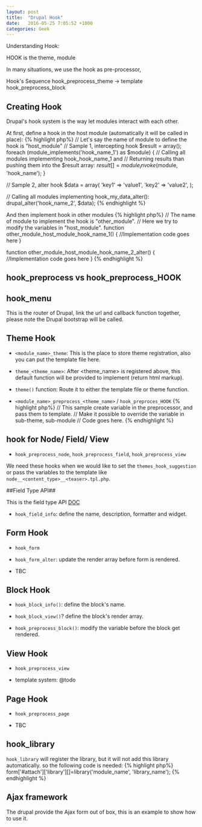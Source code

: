 ```yaml
---
layout: post
title:  "Drupal Hook"
date:   2016-05-25 7:05:52 +1000
categories: Geek
---
```


Understanding Hook:

HOOK is the theme, module

In many situations, we use the hook as pre-processor,  

Hook's Sequence
hook_preprocess_theme -> template
hook_preprocess_block

## Creating Hook ##
Drupal's hook system is the way let modules interact with each other.

At first, define a hook in the host module (automatically it will be called in place):
{% highlight php%}
  // Let's say the name of module to define the hook is "host_module"
  // Sample 1, intercepting hook
  $result = array();
  foreach (module_implements('hook_name_1') as $module) {
    // Calling all modules implementing hook_hook_name_1 and 
    // Returning results than pushing them into the $result array:
    $result[] = module_invoke($module, 'hook_name');
  }

   // Sample 2, alter hook
   $data = array(
     'key1' => 'value1',
     'key2' => 'value2',
   );
   
   // Calling all modules implementing hook_my_data_alter():
   drupal_alter('hook_name_2', $data);
{% endhighlight %}

And then implement hook in other modules
{% highlight php%}
// The name of module to implement the hook is "other_module".
// Here we try to modify the variables in "host_module".
function other_module_host_module_hook_name_1() {
  //Implementation code goes here
}

function other_module_host_module_hook_name_2_alter() {
  //Implementation code goes here
}
{% endhighlight %}

## hook_preprocess vs hook_preprocess_HOOK ##

## hook_menu ##

This is the router of Drupal, link the url and callback function together, please note the Drupal bootstrap will be called.

## Theme Hook ##

- `<module_name>_theme`: This is the place to store theme registration, also you can put the template file here.

- `theme_<theme_name>`: After <theme_name> is registered above, this default function will be provided to implement (return html markup).
 
- `theme()` function: Route it to either the template file or theme function.

- `<module_name>_preprocess_<theme_name>` / `hook_preproces_HOOK`
{% highlight php%}
   // This sample create variable in the preprocessor, and pass them to template.
   // Make it possible to override the variable in sub-theme, sub-module
   // Code goes here.
{% endhighlight %}

## hook for Node/ Field/ View ##

- `hook_preprocess_node`, `hook_preprocess_field`, `hook_preprocess_view`  

We need these hooks when we would like to set the `themes_hook_suggestion` or pass the variables to the template like `node__<content_type>__<teaser>.tpl.php`.

##Field Type API##

This is the field type API [DOC](https://api.drupal.org/api/drupal/modules%21field%21field.api.php/group/field_types/7.x)
 
- `hook_field_info`: define the name, description, formatter and widget. 

## Form Hook ##

- `hook_form` 

- `hook_form_alter`: update the render array before form is rendered.

- TBC

## Block Hook ##

- `hook_block_info()`: define the block's name.  

- `hook_block_view()`? define the block's render array.

- `hook_preprocess_block()`: modify the variable before the block get rendered.

## View Hook ##

- `hook_preprocess_view` 

- template system: @todo 


## Page Hook ##

- `hook_preprocess_page`

- TBC


## hook_library ##
`hook_library` will register the library, but it will not add this library automatically. so the following code is needed:
{% highlight php%}
form['#attach']['library'][]=library('module_name', 'library_name');
{% endhighlight %}


## Ajax framework ##

The drupal provide the Ajax form out of box, this is an example to show how to use it.
<TBC>
